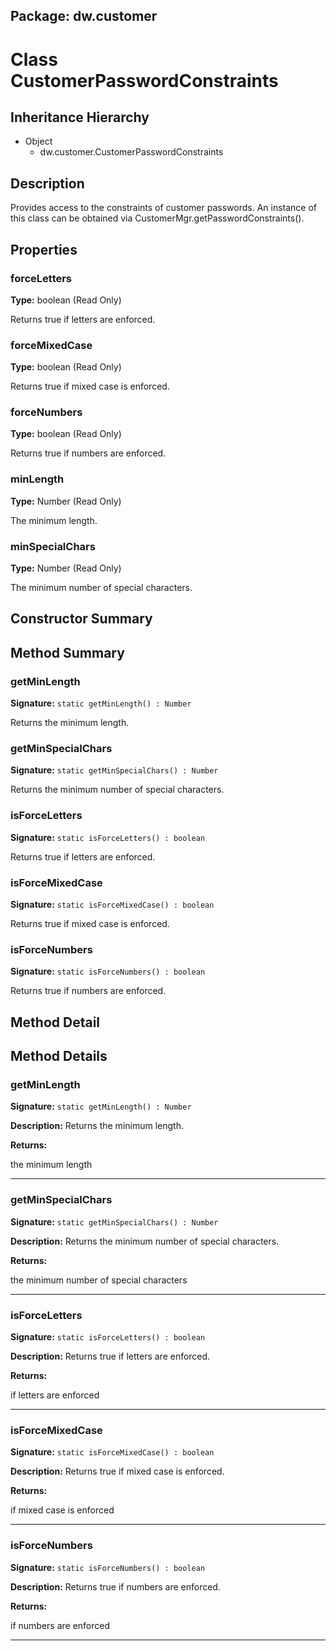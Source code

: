 ## Package: dw.customer

# Class CustomerPasswordConstraints

## Inheritance Hierarchy

- Object
  - dw.customer.CustomerPasswordConstraints

## Description

Provides access to the constraints of customer passwords. An instance of this class can be obtained via CustomerMgr.getPasswordConstraints().

## Properties

### forceLetters

**Type:** boolean (Read Only)

Returns true if letters are enforced.

### forceMixedCase

**Type:** boolean (Read Only)

Returns true if mixed case is enforced.

### forceNumbers

**Type:** boolean (Read Only)

Returns true if numbers are enforced.

### minLength

**Type:** Number (Read Only)

The minimum length.

### minSpecialChars

**Type:** Number (Read Only)

The minimum number of special characters.

## Constructor Summary

## Method Summary

### getMinLength

**Signature:** `static getMinLength() : Number`

Returns the minimum length.

### getMinSpecialChars

**Signature:** `static getMinSpecialChars() : Number`

Returns the minimum number of special characters.

### isForceLetters

**Signature:** `static isForceLetters() : boolean`

Returns true if letters are enforced.

### isForceMixedCase

**Signature:** `static isForceMixedCase() : boolean`

Returns true if mixed case is enforced.

### isForceNumbers

**Signature:** `static isForceNumbers() : boolean`

Returns true if numbers are enforced.

## Method Detail

## Method Details

### getMinLength

**Signature:** `static getMinLength() : Number`

**Description:** Returns the minimum length.

**Returns:**

the minimum length

---

### getMinSpecialChars

**Signature:** `static getMinSpecialChars() : Number`

**Description:** Returns the minimum number of special characters.

**Returns:**

the minimum number of special characters

---

### isForceLetters

**Signature:** `static isForceLetters() : boolean`

**Description:** Returns true if letters are enforced.

**Returns:**

if letters are enforced

---

### isForceMixedCase

**Signature:** `static isForceMixedCase() : boolean`

**Description:** Returns true if mixed case is enforced.

**Returns:**

if mixed case is enforced

---

### isForceNumbers

**Signature:** `static isForceNumbers() : boolean`

**Description:** Returns true if numbers are enforced.

**Returns:**

if numbers are enforced

---